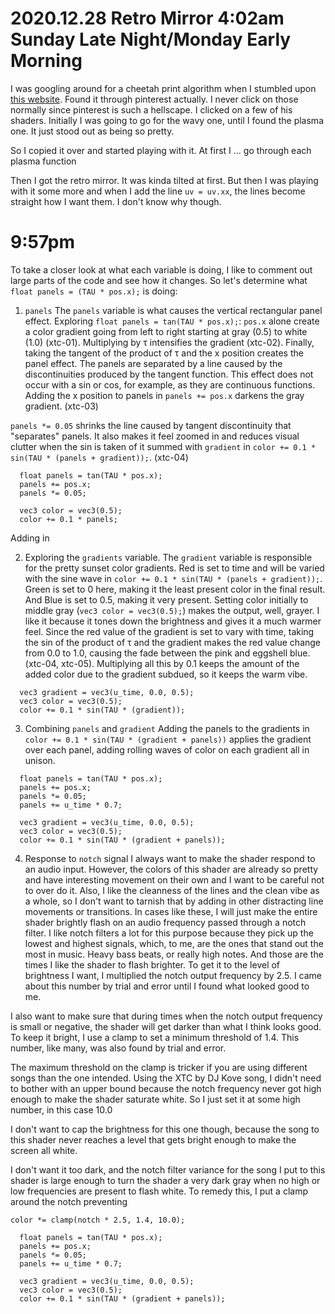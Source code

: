 # 2020.12.28 Retro Mirror 4:02am Sunday Late Night/Monday Early Morning
I was googling around for a cheetah print algorithm when I stumbled upon [this website]().
Found it through pinterest actually. I never click on those normally since pinterest is such a hellscape.
I clicked on a few of his shaders.
Initially I was going to go for the wavy one, until I found the plasma one.
It just stood out as being so pretty.

So I copied it over and started playing with it.
At first I ... go through each plasma function

Then I got the retro mirror.
It was kinda tilted at first.
But then I was playing with it some more and when I add the line `uv = uv.xx`, the lines become straight how I want them. 
I don't know why though.

# 9:57pm
To take a closer look at what each variable is doing, I like to comment out large parts of the code and see how it changes.
So let's determine what `float panels = (TAU * pos.x);` is doing:

1. `panels`
The `panels` variable is what causes the vertical rectangular panel effect.
 Exploring `float panels = tan(TAU * pos.x);`:
  `pos.x` alone create a color gradient going from left to right starting at gray (0.5) to white (1.0) (xtc-01).
  Multiplying by τ intensifies the gradient (xtc-02).
  Finally, taking the tangent of the product of τ and the x position creates the panel effect.
  The panels are separated by a line caused by the discontinuities produced by the tangent function.
  This effect does not occur with a sin or cos, for example, as they are continuous functions.
  Adding the x position to panels in `panels += pos.x` darkens the gray gradient. (xtc-03)

  `panels *= 0.05` shrinks the line caused by tangent discontinuity that "separates" panels.
   It also makes it feel zoomed in and reduces visual clutter when the sin is taken of it summed with `gradient` in `color += 0.1 * sin(TAU * (panels + gradient));`. (xtc-04)

  ```
    float panels = tan(TAU * pos.x);
    panels += pos.x;
    panels *= 0.05;

    vec3 color = vec3(0.5);
    color += 0.1 * panels;
  ```
Adding in

2. Exploring the `gradients` variable.
The `gradient` variable is responsible for the pretty sunset color gradients.
Red is set to time and will be varied with the sine wave in `color += 0.1 * sin(TAU * (panels + gradient));`. Green is set to 0 here, making it the least present color in the final result. And Blue is set to 0.5, making it very present.
Setting color initially to middle gray (`vec3 color = vec3(0.5);`) makes the output, well, grayer. I like it because it tones down the brightness and gives it a much warmer feel.
Since the red value of the gradient is set to vary with time, taking the sin of the product of τ and the gradient makes the red value change from 0.0 to 1.0, causing the fade between the pink and eggshell blue. (xtc-04, xtc-05).
Multiplying all this by 0.1 keeps the amount of the added color due to the gradient subdued, so it keeps the warm vibe.

```
  vec3 gradient = vec3(u_time, 0.0, 0.5);
  vec3 color = vec3(0.5);
  color += 0.1 * sin(TAU * (gradient));
```

3. Combining `panels` and `gradient`
Adding the panels to the gradients in `color += 0.1 * sin(TAU * (gradient + panels))` applies the gradient over each panel, adding rolling waves of color on each gradient all in unison.

```
  float panels = tan(TAU * pos.x);
  panels += pos.x;
  panels *= 0.05;
  panels += u_time * 0.7;

  vec3 gradient = vec3(u_time, 0.0, 0.5);
  vec3 color = vec3(0.5);
  color += 0.1 * sin(TAU * (gradient + panels));
```

4. Response to `notch` signal
I always want to make the shader respond to an audio input.
However, the colors of this shader are already so pretty and have interesting movement on their own and I want to be careful not to over do it.
Also, I like the cleanness of the lines and the clean vibe as a whole, so I don't want to tarnish that by adding in other distracting line movements or transitions.
In cases like these, I will just make the entire shader brightly flash on an audio frequency passed through a notch filter. 
I like notch filters a lot for this purpose because they pick up the lowest and highest signals, which, to me, are the ones that stand out the most in music. Heavy bass beats, or really high notes.
And those are the times I like the shader to flash brighter.
To get it to the level of brightness I want, I multiplied the notch output frequency by 2.5.
I came about this number by trial and error until I found what looked good to me.

I also want to make sure that during times when the notch output frequency is small or negative, the shader will get darker than what I think looks good.
To keep it bright, I use a clamp to set a minimum threshold of 1.4.
This number, like many, was also found by trial and error.

The maximum threshold on the clamp is tricker if you are using different songs than the one intended. 
Using the XTC by DJ Kove song, I didn't need to bother with an upper bound because the notch frequency never got high enough to make the shader saturate white.
So I just set it at some high number, in this case 10.0



I don't want to cap the brightness for this one though, because the song to this shader never reaches a level that gets bright enough to make the screen all white.

I don't want it too dark, and the notch filter variance for the song I put to this shader is large enough to turn the shader a very dark gray when no high or low frequencies are present to flash white.
To remedy this, I put a clamp around the notch preventing

  `color *= clamp(notch * 2.5, 1.4, 10.0);`

```
  float panels = tan(TAU * pos.x);
  panels += pos.x;
  panels *= 0.05;
  panels += u_time * 0.7;

  vec3 gradient = vec3(u_time, 0.0, 0.5);
  vec3 color = vec3(0.5);
  color += 0.1 * sin(TAU * (gradient + panels));
```
